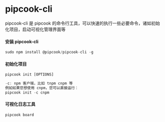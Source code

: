 # pipcook-cli

pipcook-cli 是 pipcook 的命令行工具，可以快速的执行一些必要命令，诸如初始化项目，启动可视化管理界面等

<a name="icYcP"></a>
#### 安装 pipcook-cli

```typescript
sudo npm install @pipcook/pipcook-cli -g
```

<a name="MEdO8"></a>
#### 初始化项目
```typescript
pipcook init [OPTIONS]

-c: npm 客户端，比如 tnpm cnpm 等
例如如果您想使用 cnpm，您可以直接运行：
pipcook init -c cnpm
```

<a name="p1aoX"></a>
#### 可视化日志工具

```typescript
pipcook board
```

